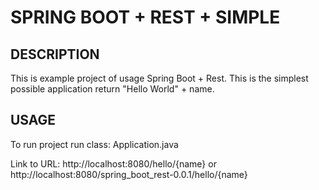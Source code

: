 SPRING BOOT + REST + SIMPLE
===========================


DESCRIPTION
-----------

This is example project of usage Spring Boot + Rest.
This is the simplest possible application return "Hello World" + name.
  

USAGE
-----

To run project run class: 
Application.java

Link to URL:
http://localhost:8080/hello/{name}
or
http://localhost:8080/spring_boot_rest-0.0.1/hello/{name}